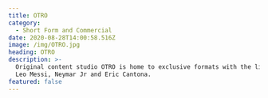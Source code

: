 ```yaml
---
title: OTRO
category:
  - Short Form and Commercial
date: 2020-08-28T14:00:58.516Z
image: /img/OTRO.jpg
heading: OTRO
description: >-
  Original content studio OTRO is home to exclusive formats with the likes of
  Leo Messi, Neymar Jr and Eric Cantona.
featured: false
---
```

